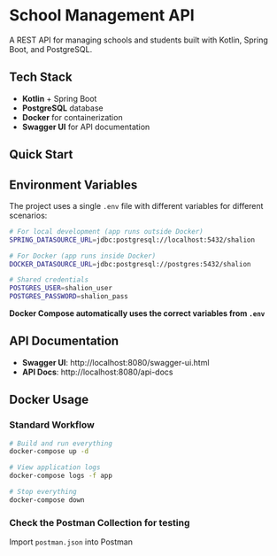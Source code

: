 # School Management API

A REST API for managing schools and students built with Kotlin, Spring Boot, and PostgreSQL.

## Tech Stack

- **Kotlin** + Spring Boot
- **PostgreSQL** database
- **Docker** for containerization
- **Swagger UI** for API documentation

## Quick Start

## Environment Variables

The project uses a single `.env` file with different variables for different scenarios:

```bash
# For local development (app runs outside Docker)
SPRING_DATASOURCE_URL=jdbc:postgresql://localhost:5432/shalion

# For Docker (app runs inside Docker)
DOCKER_DATASOURCE_URL=jdbc:postgresql://postgres:5432/shalion

# Shared credentials
POSTGRES_USER=shalion_user
POSTGRES_PASSWORD=shalion_pass
```

**Docker Compose automatically uses the correct variables from `.env`**

## API Documentation

- **Swagger UI**: http://localhost:8080/swagger-ui.html
- **API Docs**: http://localhost:8080/api-docs

## Docker Usage

### Standard Workflow
```bash
# Build and run everything
docker-compose up -d

# View application logs
docker-compose logs -f app

# Stop everything
docker-compose down
```

### Check the Postman Collection for testing
Import ```postman.json``` into Postman





